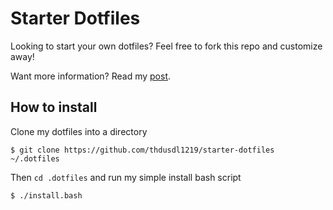 # Starter Dotfiles

Looking to start your own dotfiles? Feel free to fork this repo and customize away!

Want more information? Read my [post](http://briancain.net/starting-your-own-dotfiles/).

## How to install

Clone my dotfiles into a directory

    $ git clone https://github.com/thdusdl1219/starter-dotfiles ~/.dotfiles

Then `cd .dotfiles` and run my simple install bash script

    $ ./install.bash
